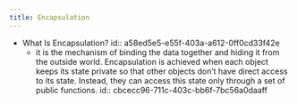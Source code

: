 ```yaml
---
title: Encapsulation
---
```


- What Is Encapsulation?
id:: a58ed5e5-e55f-403a-a612-0ff0cd33f42e
	 - it is the mechanism of binding the data together and hiding it from the outside world. Encapsulation is achieved when each object keeps its state private so that other objects don’t have direct access to its state. Instead, they can access this state only through a set of public functions.
id:: cbcecc96-711c-403c-bb6f-7bc56a0daaff

